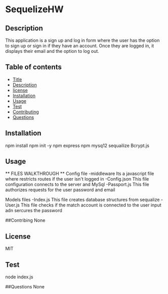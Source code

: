 # SequelizeHW

## Description 
This application is a sign up and log in form where the user has the option to sign up or sign in if they have an account. Once they are logged in, it displays their email and the option to log out. 
 

## Table of contents 

* [Title](#Title)
* [Description](#Description)
* [license](#License)
* [Installation](#Installation)
* [Usage](#Usage)
* [Test](#Test) 
* [Contributing](#Contributing)
* [Questions](#Questions)

## Installation
npm install 
npm init -y
npm express 
npm mysq12 sequailize 
Bcrypt.js

## Usage
** FILES WALKTHROUGH **
Config file
-middleware
Its a javascript file where restricts routes if the user isn't logged in
-Config.json
This file configuration connects to the server and MySql
-Passport.js
This file authorizes requests for the user password and email

Models files
-Index.js
This file creates database structures from sequalize
-User.js
This file checks if the match account is connected to the user input adn sercures the password


##Contribing 
None

## License 
MIT

## Test
node index.js

##Questions
None